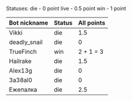 Statuses: 
die - 0 point
live - 0.5 point
win - 1 point


|Bot nickname    |Status                         |All points                   |
|----------------|-------------------------------|-----------------------------|
|Vikki           |die                            | 1.5                         |
|deadly_snail    |die                            | 0                           |
|TrueFinch       |win                            | 2 + 1 = 3                   |
|Hailrake        |die                            | 1.5                         |
|Alex13g         |die                            | 0                           |
|3a38al0         |die                            | 0                           |
|Ежепалка        |die                            | 2.5                         |